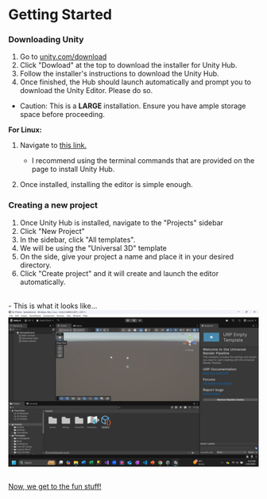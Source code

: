# Getting Started

### Downloading Unity

1. Go to [unity.com/download](https://unity.com/download)
2. Click "Dowload" at the top to download the installer for Unity Hub.
3. Follow the installer's instructions to download the Unity Hub.
4. Once finished, the Hub should launch automatically and prompt you to download the Unity Editor. Please do so.
- Caution: This is a **LARGE** installation. Ensure you have ample storage space before proceeding.

**For Linux:**
1. Navigate to [this link.](https://docs.unity3d.com/hub/manual/InstallHub.html)
    - I recommend using the terminal commands that are provided on the page to install Unity Hub.
    
2. Once installed, installing the editor is simple enough.



### Creating a new project
1. Once Unity Hub is installed, navigate to the "Projects" sidebar
2. Click "New Project"
3. In the sidebar, click "All templates".
4. We will be using the "Universal 3D" template
5. On the side, give your project a name and place it in your desired directory. 
6. Click "Create project" and it will create and launch the editor automatically.
<br/>
- This is what it looks like... 

<img style="display: block; margin-left: auto; margin-right: auto;" src="editor_hmpage.png" alt="Unity Editor Home Page">
<br/>



[Now, we get to the fun stuff!](./unity_scene_setup.md)